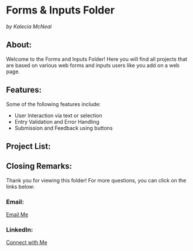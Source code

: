 # Forms & Inputs Folder 
<em>by Kalecia McNeal</em>

## About:
Welcome to the Forms and Inputs Folder! Here you will find all projects that are based on various web forms and inputs users like you add on a web page. 

## Features: 
Some of the following features include: 
- User Interaction via text or selection 
- Entry Validation and Error Handling
- Submission and Feedback using buttons


## Project List: 

## Closing Remarks: 
Thank you for viewing this folder! For more questions, you can click on the links below: 

### Email:  
[Email Me](mailto:kaleciamcneal@gmail.com)

### LinkedIn: 
[Connect with Me](https://www.linkedin.com/in/kalecia-mcneal/)